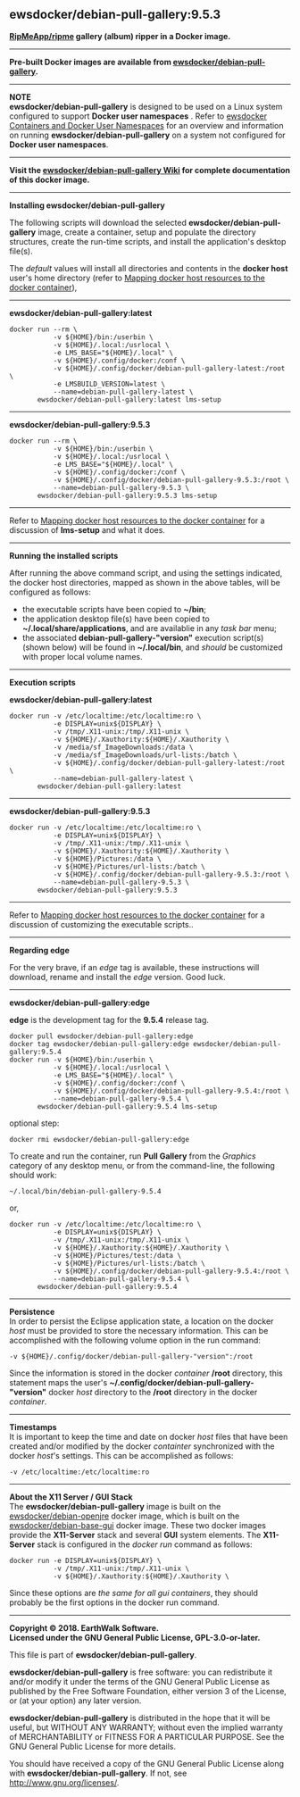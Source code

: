 ## ewsdocker/debian-pull-gallery:9.5.3  

**[RipMeApp/ripme](https://github.com/RipMeApp/ripme) gallery (album) ripper in a Docker image.**  

____  

**Pre-built Docker images are available from [ewsdocker/debian-pull-gallery](https://hub.docker.com/r/ewsdocker/debian-pull-gallery).**  

____  

**NOTE**  
**ewsdocker/debian-pull-gallery** is designed to be used on a Linux system configured to support **Docker user namespaces** .  Refer to [ewsdocker Containers and Docker User Namespaces](https://github.com/ewsdocker/ewsdocker.github.io/wiki/UserNS-Overview) for an overview and information on running **ewsdocker/debian-pull-gallery** on a system not configured for **Docker user namespaces**.
____  

**Visit the [ewsdocker/debian-pull-gallery Wiki](https://github.com/ewsdocker/debian-pull-gallery/wiki/QuickStart) for complete documentation of this docker image.**  
____  

**Installing ewsdocker/debian-pull-gallery**  

The following scripts will download the selected **ewsdocker/debian-pull-gallery** image, create a container, setup and populate the directory structures, create the run-time scripts, and install the application's desktop file(s).  

The _default_ values will install all directories and contents in the **docker host** user's home directory (refer to [Mapping docker host resources to the docker container](https://github.com/ewsdocker/debian-pull-gallery/wiki/QuickStart#mapping)),  

____  

**ewsdocker/debian-pull-gallery:latest**  
  
    docker run --rm \
               -v ${HOME}/bin:/userbin \
               -v ${HOME}/.local:/usrlocal \
               -e LMS_BASE="${HOME}/.local" \
               -v ${HOME}/.config/docker:/conf \
               -v ${HOME}/.config/docker/debian-pull-gallery-latest:/root \
               -e LMSBUILD_VERSION=latest \
               --name=debian-pull-gallery-latest \
           ewsdocker/debian-pull-gallery:latest lms-setup  

____  

**ewsdocker/debian-pull-gallery:9.5.3**  
  
    docker run --rm \
               -v ${HOME}/bin:/userbin \
               -v ${HOME}/.local:/usrlocal \
               -e LMS_BASE="${HOME}/.local" \
               -v ${HOME}/.config/docker:/conf \
               -v ${HOME}/.config/docker/debian-pull-gallery-9.5.3:/root \
               --name=debian-pull-gallery-9.5.3 \
           ewsdocker/debian-pull-gallery:9.5.3 lms-setup  

____  
  
Refer to [Mapping docker host resources to the docker container](https://github.com/ewsdocker/debian-pull-gallery/wiki/QuickStart#mapping) for a discussion of **lms-setup** and what it does.  

____  

**Running the installed scripts**

After running the above command script, and using the settings indicated, the docker host directories, mapped as shown in the above tables, will be configured as follows:

+ the executable scripts have been copied to **~/bin**;  
+ the application desktop file(s) have been copied to **~/.local/share/applications**, and are availablie in any _task bar_ menu;  
+ the associated **debian-pull-gallery-"version"** execution script(s) (shown below) will be found in **~/.local/bin**, and _should_ be customized with proper local volume names.  

____  

**Execution scripts**  

**ewsdocker/debian-pull-gallery:latest**
  
    docker run -v /etc/localtime:/etc/localtime:ro \
               -e DISPLAY=unix${DISPLAY} \
               -v /tmp/.X11-unix:/tmp/.X11-unix \
               -v ${HOME}/.Xauthority:${HOME}/.Xauthority \
               -v /media/sf_ImageDownloads:/data \
               -v /media/sf_ImageDownloads/url-lists:/batch \
               -v ${HOME}/.config/docker/debian-pull-gallery-latest:/root \
               --name=debian-pull-gallery-latest \
           ewsdocker/debian-pull-gallery:latest  

____  
**ewsdocker/debian-pull-gallery:9.5.3**
  
    docker run -v /etc/localtime:/etc/localtime:ro \
               -e DISPLAY=unix${DISPLAY} \
               -v /tmp/.X11-unix:/tmp/.X11-unix \
               -v ${HOME}/.Xauthority:${HOME}/.Xauthority \
               -v ${HOME}/Pictures:/data \
               -v ${HOME}/Pictures/url-lists:/batch \
               -v ${HOME}/.config/docker/debian-pull-gallery-9.5.3:/root \
               --name=debian-pull-gallery-9.5.3 \
           ewsdocker/debian-pull-gallery:9.5.3  

____  
Refer to [Mapping docker host resources to the docker container](https://github.com/ewsdocker/debian-pull-gallery/wiki/QuickStart#mapping) for a discussion of customizing the executable scripts..  

____  

**Regarding edge**  

For the very brave, if an _edge_ tag is available, these instructions will download, rename and install the _edge_ version.  Good luck.  

____  

**ewsdocker/debian-pull-gallery:edge**  

**edge** is the development tag for the **9.5.4** release tag.

    docker pull ewsdocker/debian-pull-gallery:edge
    docker tag ewsdocker/debian-pull-gallery:edge ewsdocker/debian-pull-gallery:9.5.4
    docker run -v ${HOME}/bin:/userbin \
               -v ${HOME}/.local:/usrlocal \
               -e LMS_BASE="${HOME}/.local" \
               -v ${HOME}/.config/docker:/conf \
               -v ${HOME}/.config/docker/debian-pull-gallery-9.5.4:/root \
               --name=debian-pull-gallery-9.5.4 \
           ewsdocker/debian-pull-gallery:9.5.4 lms-setup  

optional step:

    docker rmi ewsdocker/debian-pull-gallery:edge  

To create and run the container, run **Pull Gallery** from the _Graphics_ category of any desktop menu, or from the command-line, the following should work:

    ~/.local/bin/debian-pull-gallery-9.5.4  

or,

    docker run -v /etc/localtime:/etc/localtime:ro \
               -e DISPLAY=unix${DISPLAY} \
               -v /tmp/.X11-unix:/tmp/.X11-unix \
               -v ${HOME}/.Xauthority:${HOME}/.Xauthority \
               -v ${HOME}/Pictures/test:/data \
               -v ${HOME}/Pictures/url-lists:/batch \
               -v ${HOME}/.config/docker/debian-pull-gallery-9.5.4:/root \
               --name=debian-pull-gallery-9.5.4 \
           ewsdocker/debian-pull-gallery:9.5.4    

____  

**Persistence**  
In order to persist the Eclipse application state, a location on the docker _host_ must be provided to store the necessary information.  This can be accomplished with the following volume option in the run command:

    -v ${HOME}/.config/docker/debian-pull-gallery-"version":/root  

Since the information is stored in the docker _container_ **/root** directory, this statement maps the user's **~/.config/docker/debian-pull-gallery-"version"** docker _host_ directory to the **/root** directory in the docker _container_.  

____  
**Timestamps**  
It is important to keep the time and date on docker _host_ files that have been created and/or modified by the docker _containter_ synchronized with the docker _host_'s settings. This can be accomplished as follows:

    -v /etc/localtime:/etc/localtime:ro  

____  
**About the X11 Server / GUI Stack**  
The **ewsdocker/debian-pull-gallery** image is built on the [ewsdocker/debian-openjre](https://github.com/ewsdocker/debian-openjre/wiki) docker image, which is built on the [ewsdocker/debian-base-gui](https://github.com/ewsdocker/debian-base-gui/wiki) docker image. These two docker images provide the **X11-Server** stack and several **GUI** system elements.  The **X11-Server** stack is configured in the _docker run_ command as follows:

    docker run -e DISPLAY=unix${DISPLAY} \
               -v /tmp/.X11-unix:/tmp/.X11-unix \
               -v ${HOME}/.Xauthority:${HOME}/.Xauthority \

Since these options are _the same for all gui containers_, they should probably be the first options in the docker run command.  

____  

**Copyright © 2018. EarthWalk Software.**  
**Licensed under the GNU General Public License, GPL-3.0-or-later.**  

This file is part of **ewsdocker/debian-pull-gallery**.  

**ewsdocker/debian-pull-gallery** is free software: you can redistribute 
it and/or modify it under the terms of the GNU General Public License 
as published by the Free Software Foundation, either version 3 of the 
License, or (at your option) any later version.  

**ewsdocker/debian-pull-gallery** is distributed in the hope that it will 
be useful, but WITHOUT ANY WARRANTY; without even the implied warranty 
of MERCHANTABILITY or FITNESS FOR A PARTICULAR PURPOSE.  See the
GNU General Public License for more details.  

You should have received a copy of the GNU General Public License
along with **ewsdocker/debian-pull-gallery**.  If not, see 
<http://www.gnu.org/licenses/>.  

